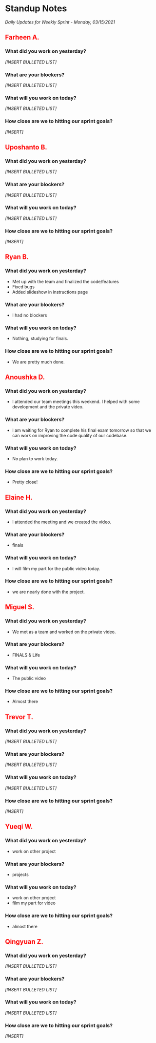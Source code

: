 # Standup Notes
*Daily Updates for Weekly Sprint - Monday, 03/15/2021*

## <span style="color: red;">Farheen A.</span> 

### What did you work on yesterday?
*[INSERT BULLETED LIST]*

### What are your blockers?
*[INSERT BULLETED LIST]*

### What will you work on today?
*[INSERT BULLETED LIST]*

### How close are we to hitting our sprint goals?
*[INSERT]*

## <span style="color: red;">Uposhanto B.</span> 

### What did you work on yesterday?
*[INSERT BULLETED LIST]*

### What are your blockers?
*[INSERT BULLETED LIST]*

### What will you work on today?
*[INSERT BULLETED LIST]*

### How close are we to hitting our sprint goals?
*[INSERT]*

## <span style="color: red;">Ryan B.</span>

### What did you work on yesterday?
- Met up with the team and finalized the code/features
- Fixed bugs
- Added slideshow in instructions page

### What are your blockers?
- I had no blockers

### What will you work on today?
- Nothing, studying for finals.

### How close are we to hitting our sprint goals?
- We are pretty much done.

## <span style="color: red;">Anoushka D.</span>

### What did you work on yesterday?
- I attended our team meetings this weekend. I helped with some development and the private video.

### What are your blockers?
- I am waiting for Ryan to complete his final exam tomorrow so that we can work on improving the code quality of our codebase.

### What will you work on today?
- No plan to work today.

### How close are we to hitting our sprint goals?
- Pretty close!

## <span style="color: red;">Elaine H.</span>

### What did you work on yesterday?
- I attended the meeting and we created the video.

### What are your blockers?
- finals

### What will you work on today?
- I will film my part for the public video today.

### How close are we to hitting our sprint goals?
- we are nearly done with the project.

## <span style="color: red;">Miguel S.</span>

### What did you work on yesterday?
- We met as a team and worked on the private video.

### What are your blockers?
- FINALS & Life

### What will you work on today?
- The public video

### How close are we to hitting our sprint goals?
- Almost there

## <span style="color: red;">Trevor T.</span>

### What did you work on yesterday?
*[INSERT BULLETED LIST]*

### What are your blockers?
*[INSERT BULLETED LIST]*

### What will you work on today?
*[INSERT BULLETED LIST]*

### How close are we to hitting our sprint goals?
*[INSERT]*

## <span style="color: red;">Yueqi W.</span>

### What did you work on yesterday?
- work on other project

### What are your blockers?
- projects

### What will you work on today?
- work on other project
- film my part for video

### How close are we to hitting our sprint goals?
- almost there

## <span style="color: red;">Qingyuan Z.</span>

### What did you work on yesterday?
*[INSERT BULLETED LIST]*

### What are your blockers?
*[INSERT BULLETED LIST]*

### What will you work on today?
*[INSERT BULLETED LIST]*

### How close are we to hitting our sprint goals?
*[INSERT]*
